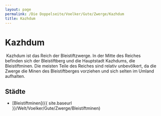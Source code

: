 ```yaml
---
layout: page
permalink: /Die Doppelseite/Voelker/Gute/Zwerge/Kazhdum
title: Kazhdum
---
```


# Kazhdum

<img alt="" src="{{ site.baseurl }}/assets/pics/weltenbuch/gallery/wappen/nrm/kazhdum.jpg" />
Kazhdum ist das Reich der Bleistiftzwerge. In der Mitte des Reiches befinden sich der Bleistiftberg und die Hauptstadt Kazhdums, die Bleistiftminen. Die meisten Teile des Reiches sind relativ unbevölkert, da die Zwerge die Minen des Bleistiftberges vorziehen und sich selten im Umland aufhalten.

## Städte

- [Bleistiftminen]({{ site.baseurl }}/Welt/Voelker/Gute/Zwerge/Bleistiftminen)

